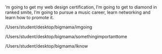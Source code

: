 ’m going to get my web design certification, I’m going to get to diamond 
in ranked smite, I’m going to pursue a music career, learn networking and 
learn how to promote it.

/Users/student/desktop/bigmama/imgoing

/Users/student/desktop/bigmama/somethingimportanttome

/Users/student/desktop/bigmama/Iknow


